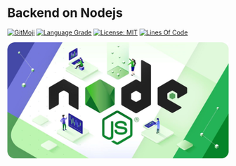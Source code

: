 # Backend on Nodejs

[![GitMoji](https://img.shields.io/badge/gitmoji-%20😜-FFDD67.svg)](https://gitmoji.dev)
[![Language Grade](https://img.shields.io/lgtm/grade/javascript/g/UltiRequiem/backend-nodejs-platzi.svg?logo=lgtm&logoWidth=18)](https://lgtm.com/projects/g/UltiRequiem/backend-nodejs-platzi/context:javascript)
[![License: MIT](https://img.shields.io/badge/License-MIT-blue.svg)](https://opensource.org/licenses/MIT)
[![Lines Of Code](https://img.shields.io/tokei/lines/github.com/UltiRequiem/backend-nodejs-platzi?color=blue&label=Total%20Lines)](https://github.com/UltiRequiem/backend-nodejs-platzi)

![Cover](./assets/cover.jpg)

